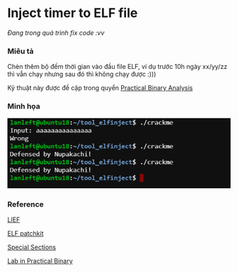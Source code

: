 # Inject timer to ELF file

*Đang trong quá trình fix code :vv*

### Miêu tả

Chèn thêm bộ đếm thời gian vào đầu file ELF, ví dụ trước 10h ngày xx/yy/zz thì vẫn chạy nhưng sau đó thì không chạy được :)))

Kỹ thuật này được đề cập trong quyển [Practical Binary Analysis](https://www.pdfdrive.com/practical-binary-analysis-build-your-own-linux-tools-for-binary-instrumentation-analysis-and-disassembly-e158534629.html)

### Minh họa

![image01](imgs/defense.png)

### Reference

[LIEF](https://lief.quarkslab.com/doc/latest/tutorials/05_elf_infect_plt_got.html)

[ELF patchkit](https://blog.csdn.net/weixin_30764883/article/details/96114163)

[Special Sections](https://docs.oracle.com/cd/E19683-01/816-1386/chapter7-1/index.html)

[Lab in Practical Binary](https://github.com/lanleft/practical-binary)

